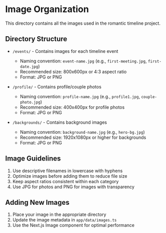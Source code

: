 # Image Organization

This directory contains all the images used in the romantic timeline project.

## Directory Structure

- `/events/` - Contains images for each timeline event
  - Naming convention: `event-name.jpg` (e.g., `first-meeting.jpg`, `first-date.jpg`)
  - Recommended size: 800x600px or 4:3 aspect ratio
  - Format: JPG or PNG

- `/profile/` - Contains profile/couple photos
  - Naming convention: `profile-name.jpg` (e.g., `profile1.jpg`, `couple-photo.jpg`)
  - Recommended size: 400x400px for profile photos
  - Format: JPG or PNG

- `/backgrounds/` - Contains background images
  - Naming convention: `background-name.jpg` (e.g., `hero-bg.jpg`)
  - Recommended size: 1920x1080px or higher for backgrounds
  - Format: JPG or PNG

## Image Guidelines

1. Use descriptive filenames in lowercase with hyphens
2. Optimize images before adding them to reduce file size
3. Keep aspect ratios consistent within each category
4. Use JPG for photos and PNG for images with transparency

## Adding New Images

1. Place your image in the appropriate directory
2. Update the image metadata in `app/data/images.ts`
3. Use the Next.js Image component for optimal performance 